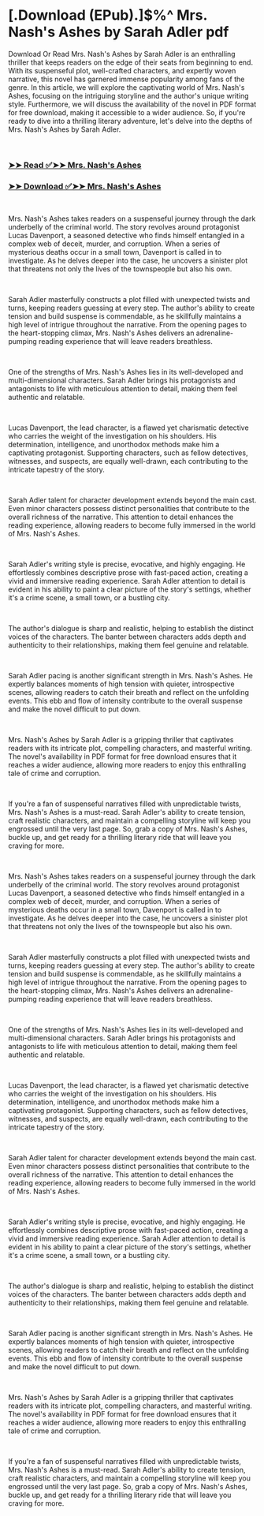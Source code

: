 # [.Download (EPub).]$%^ Mrs. Nash's Ashes by Sarah   Adler pdf

<p>Download Or Read Mrs. Nash's Ashes by Sarah   Adler is an enthralling thriller that keeps readers on the edge of their seats from beginning to end. With its suspenseful plot, well-crafted characters, and expertly woven narrative, this novel has garnered immense popularity among fans of the genre. In this article, we will explore the captivating world of Mrs. Nash's Ashes, focusing on the intriguing storyline and the author's unique writing style. Furthermore, we will discuss the availability of the novel in PDF format for free download, making it accessible to a wider audience. So, if you're ready to dive into a thrilling literary adventure, let's delve into the depths of Mrs. Nash's Ashes by Sarah   Adler.</p>
<p>&nbsp;</p>

### [➤➤ Read ✅➤➤ Mrs. Nash's Ashes](https://pdf2worldwide.blogspot.com/id/62296523)

### [➤➤ Download ✅➤➤ Mrs. Nash's Ashes](https://pdf2worldwide.blogspot.com/id/62296523)

<p>&nbsp;</p>
<p>Mrs. Nash's Ashes takes readers on a suspenseful journey through the dark underbelly of the criminal world. The story revolves around protagonist Lucas Davenport, a seasoned detective who finds himself entangled in a complex web of deceit, murder, and corruption. When a series of mysterious deaths occur in a small town, Davenport is called in to investigate. As he delves deeper into the case, he uncovers a sinister plot that threatens not only the lives of the townspeople but also his own.</p>
<p>&nbsp;</p>
<p>Sarah   Adler masterfully constructs a plot filled with unexpected twists and turns, keeping readers guessing at every step. The author's ability to create tension and build suspense is commendable, as he skillfully maintains a high level of intrigue throughout the narrative. From the opening pages to the heart-stopping climax, Mrs. Nash's Ashes delivers an adrenaline-pumping reading experience that will leave readers breathless.</p>
<p>&nbsp;</p>
<p>One of the strengths of Mrs. Nash's Ashes lies in its well-developed and multi-dimensional characters. Sarah   Adler brings his protagonists and antagonists to life with meticulous attention to detail, making them feel authentic and relatable.</p>
<p>&nbsp;</p>
<p>Lucas Davenport, the lead character, is a flawed yet charismatic detective who carries the weight of the investigation on his shoulders. His determination, intelligence, and unorthodox methods make him a captivating protagonist. Supporting characters, such as fellow detectives, witnesses, and suspects, are equally well-drawn, each contributing to the intricate tapestry of the story.</p>
<p>&nbsp;</p>
<p>Sarah   Adler talent for character development extends beyond the main cast. Even minor characters possess distinct personalities that contribute to the overall richness of the narrative. This attention to detail enhances the reading experience, allowing readers to become fully immersed in the world of Mrs. Nash's Ashes.</p>
<p>&nbsp;</p>
<p>Sarah   Adler's writing style is precise, evocative, and highly engaging. He effortlessly combines descriptive prose with fast-paced action, creating a vivid and immersive reading experience. Sarah   Adler attention to detail is evident in his ability to paint a clear picture of the story's settings, whether it's a crime scene, a small town, or a bustling city.</p>
<p>&nbsp;</p>
<p>The author's dialogue is sharp and realistic, helping to establish the distinct voices of the characters. The banter between characters adds depth and authenticity to their relationships, making them feel genuine and relatable.</p>
<p>&nbsp;</p>
<p>Sarah   Adler pacing is another significant strength in Mrs. Nash's Ashes. He expertly balances moments of high tension with quieter, introspective scenes, allowing readers to catch their breath and reflect on the unfolding events. This ebb and flow of intensity contribute to the overall suspense and make the novel difficult to put down.</p>
<p>&nbsp;</p>
<p>Mrs. Nash's Ashes by Sarah   Adler is a gripping thriller that captivates readers with its intricate plot, compelling characters, and masterful writing. The novel's availability in PDF format for free download ensures that it reaches a wider audience, allowing more readers to enjoy this enthralling tale of crime and corruption.</p>
<p>&nbsp;</p>
<p>If you're a fan of suspenseful narratives filled with unpredictable twists, Mrs. Nash's Ashes is a must-read. Sarah   Adler's ability to create tension, craft realistic characters, and maintain a compelling storyline will keep you engrossed until the very last page. So, grab a copy of Mrs. Nash's Ashes, buckle up, and get ready for a thrilling literary ride that will leave you craving for more.</p>
<p>&nbsp;</p>
<p>Mrs. Nash's Ashes takes readers on a suspenseful journey through the dark underbelly of the criminal world. The story revolves around protagonist Lucas Davenport, a seasoned detective who finds himself entangled in a complex web of deceit, murder, and corruption. When a series of mysterious deaths occur in a small town, Davenport is called in to investigate. As he delves deeper into the case, he uncovers a sinister plot that threatens not only the lives of the townspeople but also his own.</p>
<p>&nbsp;</p>
<p>Sarah   Adler masterfully constructs a plot filled with unexpected twists and turns, keeping readers guessing at every step. The author's ability to create tension and build suspense is commendable, as he skillfully maintains a high level of intrigue throughout the narrative. From the opening pages to the heart-stopping climax, Mrs. Nash's Ashes delivers an adrenaline-pumping reading experience that will leave readers breathless.</p>
<p>&nbsp;</p>
<p>One of the strengths of Mrs. Nash's Ashes lies in its well-developed and multi-dimensional characters. Sarah   Adler brings his protagonists and antagonists to life with meticulous attention to detail, making them feel authentic and relatable.</p>
<p>&nbsp;</p>
<p>Lucas Davenport, the lead character, is a flawed yet charismatic detective who carries the weight of the investigation on his shoulders. His determination, intelligence, and unorthodox methods make him a captivating protagonist. Supporting characters, such as fellow detectives, witnesses, and suspects, are equally well-drawn, each contributing to the intricate tapestry of the story.</p>
<p>&nbsp;</p>
<p>Sarah   Adler talent for character development extends beyond the main cast. Even minor characters possess distinct personalities that contribute to the overall richness of the narrative. This attention to detail enhances the reading experience, allowing readers to become fully immersed in the world of Mrs. Nash's Ashes.</p>
<p>&nbsp;</p>
<p>Sarah   Adler's writing style is precise, evocative, and highly engaging. He effortlessly combines descriptive prose with fast-paced action, creating a vivid and immersive reading experience. Sarah   Adler attention to detail is evident in his ability to paint a clear picture of the story's settings, whether it's a crime scene, a small town, or a bustling city.</p>
<p>&nbsp;</p>
<p>The author's dialogue is sharp and realistic, helping to establish the distinct voices of the characters. The banter between characters adds depth and authenticity to their relationships, making them feel genuine and relatable.</p>
<p>&nbsp;</p>
<p>Sarah   Adler pacing is another significant strength in Mrs. Nash's Ashes. He expertly balances moments of high tension with quieter, introspective scenes, allowing readers to catch their breath and reflect on the unfolding events. This ebb and flow of intensity contribute to the overall suspense and make the novel difficult to put down.</p>
<p>&nbsp;</p>
<p>Mrs. Nash's Ashes by Sarah   Adler is a gripping thriller that captivates readers with its intricate plot, compelling characters, and masterful writing. The novel's availability in PDF format for free download ensures that it reaches a wider audience, allowing more readers to enjoy this enthralling tale of crime and corruption.</p>
<p>&nbsp;</p>
<p>If you're a fan of suspenseful narratives filled with unpredictable twists, Mrs. Nash's Ashes is a must-read. Sarah   Adler's ability to create tension, craft realistic characters, and maintain a compelling storyline will keep you engrossed until the very last page. So, grab a copy of Mrs. Nash's Ashes, buckle up, and get ready for a thrilling literary ride that will leave you craving for more.</p>
<p>&nbsp;</p>
